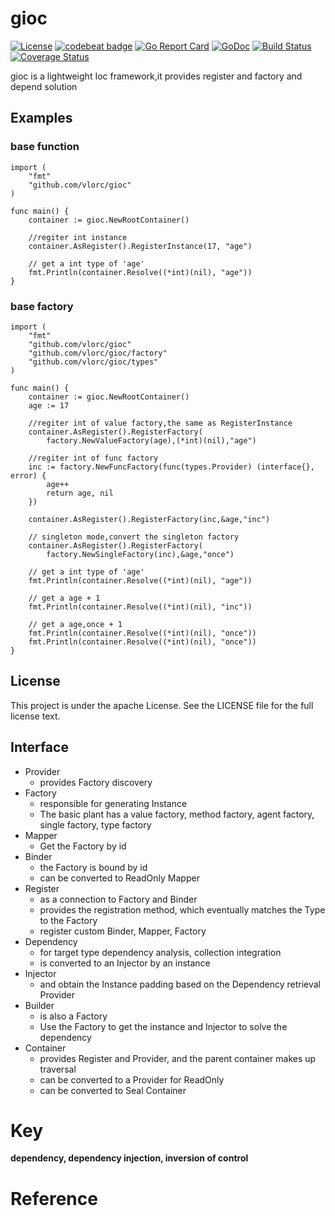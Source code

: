 # gioc

[![License](https://img.shields.io/:license-apache-blue.svg)](https://opensource.org/licenses/Apache-2.0)
[![codebeat badge](https://codebeat.co/badges/c41b426c-4121-4dc8-99c2-f1b60574be64)](https://codebeat.co/projects/github-com-vlorc-gioc-master)
[![Go Report Card](https://goreportcard.com/badge/github.com/vlorc/gioc)](https://goreportcard.com/report/github.com/vlorc/gioc)
[![GoDoc](https://godoc.org/github.com/vlorc/gioc?status.svg)](https://godoc.org/github.com/vlorc/gioc)
[![Build Status](https://travis-ci.org/vlorc/gioc.svg?branch=dev)](https://travis-ci.org/vlorc/gioc?branch=dev)
[![Coverage Status](https://coveralls.io/repos/github/vlorc/gioc/badge.svg?branch=dev)](https://coveralls.io/github/vlorc/gioc?branch=dev)

gioc is a lightweight Ioc framework,it provides register and factory and depend solution

## Examples

###  base function
```golang
import (
	"fmt"
	"github.com/vlorc/gioc"
)

func main() {
	container := gioc.NewRootContainer()

	//regiter int instance
	container.AsRegister().RegisterInstance(17, "age")

	// get a int type of 'age'
	fmt.Println(container.Resolve((*int)(nil), "age"))
}
```

###  base factory
```golang
import (
	"fmt"
	"github.com/vlorc/gioc"
	"github.com/vlorc/gioc/factory"
	"github.com/vlorc/gioc/types"
)

func main() {
	container := gioc.NewRootContainer()
	age := 17

	//regiter int of value factory,the same as RegisterInstance
	container.AsRegister().RegisterFactory(
	    factory.NewValueFactory(age),(*int)(nil),"age")

	//regiter int of func factory
	inc := factory.NewFuncFactory(func(types.Provider) (interface{}, error) {
		age++
		return age, nil
	})

	container.AsRegister().RegisterFactory(inc,&age,"inc")

	// singleton mode,convert the singleton factory
	container.AsRegister().RegisterFactory(
	    factory.NewSingleFactory(inc),&age,"once")

	// get a int type of 'age'
	fmt.Println(container.Resolve((*int)(nil), "age"))
	
	// get a age + 1
	fmt.Println(container.Resolve((*int)(nil), "inc"))
	
	// get a age,once + 1
	fmt.Println(container.Resolve((*int)(nil), "once"))
	fmt.Println(container.Resolve((*int)(nil), "once"))
}

```

## License

This project is under the apache License. See the LICENSE file for the full license text.

## Interface

+ Provider
	+ provides Factory discovery
+ Factory
	+ responsible for generating Instance
	+ The basic plant has a value factory, method factory, agent factory, single factory, type factory
+ Mapper
	+ Get the Factory by id
+ Binder
	+ the Factory is bound by id
	+ can be converted to ReadOnly Mapper
+ Register
	+ as a connection to Factory and Binder
	+ provides the registration method, which eventually matches the Type to the Factory
	+ register custom Binder, Mapper, Factory
+ Dependency
	+ for target type dependency analysis, collection integration
	+ is converted to an Injector by an instance
+ Injector
	+ and obtain the Instance padding based on the Dependency retrieval Provider
+ Builder
	+ is also a Factory
	+ Use the Factory to get the instance and Injector to solve the dependency
+ Container
	+ provides Register and Provider, and the parent container makes up traversal
	+ can be converted to a Provider for ReadOnly
	+ can be converted to Seal Container

# Key

**dependency, dependency injection, inversion of control**

# Reference
